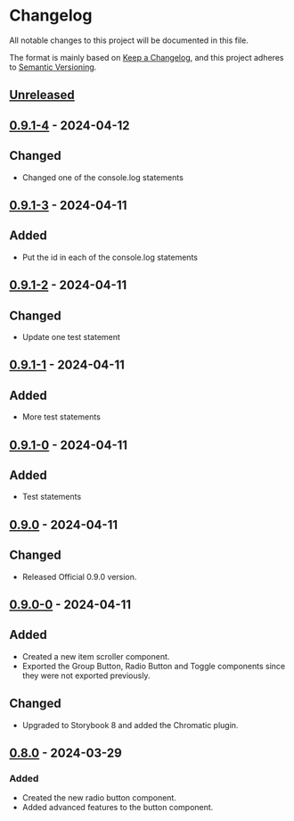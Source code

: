 # Changelog

All notable changes to this project will be documented in this file.

The format is mainly based on [Keep a Changelog](https://keepachangelog.com/en/1.0.0/),
and this project adheres to [Semantic Versioning](https://semver.org/spec/v2.0.0.html).

## [Unreleased]

## [0.9.1-4] - 2024-04-12

## Changed

- Changed one of the console.log statements

## [0.9.1-3] - 2024-04-11

## Added

- Put the id in each of the console.log statements

## [0.9.1-2] - 2024-04-11

## Changed

- Update one test statement

## [0.9.1-1] - 2024-04-11

## Added

- More test statements

## [0.9.1-0] - 2024-04-11

## Added

- Test statements

## [0.9.0] - 2024-04-11

## Changed

- Released Official 0.9.0 version.

## [0.9.0-0] - 2024-04-11

## Added

- Created a new item scroller component.
- Exported the Group Button, Radio Button and Toggle components since they were not exported previously.

## Changed

- Upgraded to Storybook 8 and added the Chromatic plugin.

## [0.8.0] - 2024-03-29

### Added

- Created the new radio button component.
- Added advanced features to the button component.


[unreleased]: https://github.com/Beehive-Software-Consultants/beesoft-components/compare/v0.9.1-4...develop
[0.9.1-4]: https://github.com/Beehive-Software-Consultants/beesoft-components/releases/tag/v0.9.1-4
[0.9.1-3]: https://github.com/Beehive-Software-Consultants/beesoft-components/releases/tag/v0.9.1-3
[0.9.1-2]: https://github.com/Beehive-Software-Consultants/beesoft-components/releases/tag/v0.9.1-2
[0.9.1-1]: https://github.com/Beehive-Software-Consultants/beesoft-components/releases/tag/v0.9.1-1
[0.9.1-0]: https://github.com/Beehive-Software-Consultants/beesoft-components/releases/tag/v0.9.1-0
[0.9.0]: https://github.com/Beehive-Software-Consultants/beesoft-components/releases/tag/v0.9.0
[0.9.0-0]: https://github.com/Beehive-Software-Consultants/beesoft-components/releases/tag/v0.9.0-0
[0.8.0]: https://github.com/Beehive-Software-Consultants/beesoft-components/releases/tag/v0.8.0
